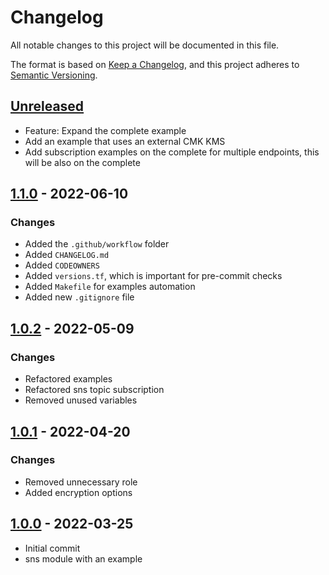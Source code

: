 # Changelog
All notable changes to this project will be documented in this file.

The format is based on [Keep a Changelog](https://keepachangelog.com/en/1.0.0/),
and this project adheres to [Semantic Versioning](https://semver.org/spec/v2.0.0.html).

## [Unreleased]
- Feature: Expand the complete example
- Add an example that uses an external CMK KMS
- Add subscription examples on the complete for multiple endpoints, this will be also on the complete

## [1.1.0] - 2022-06-10
### Changes
- Added the `.github/workflow` folder
- Added `CHANGELOG.md`
- Added `CODEOWNERS`
- Added `versions.tf`, which is important for pre-commit checks
- Added `Makefile` for examples automation
- Added new `.gitignore` file

[1.1.0]: https://github.com/boldlink/terraform-aws-sns/releases/tag/1.1.0

## [1.0.2] - 2022-05-09
### Changes
- Refactored examples
- Refactored sns topic subscription
- Removed unused variables

[1.0.2]: https://github.com/boldlink/terraform-aws-sns/releases/tag/1.0.2

## [1.0.1] - 2022-04-20
### Changes
- Removed unnecessary role
- Added encryption options

[1.0.1]: https://github.com/boldlink/terraform-aws-sns/releases/tag/1.0.1

## [1.0.0] - 2022-03-25
- Initial commit
- sns module with an example

[Unreleased]: https://github.com/boldlink/terraform-aws-sns/compare/1.1.0...HEAD

[1.0.0]: https://github.com/boldlink/terraform-aws-sns/releases/tag/1.0.0
